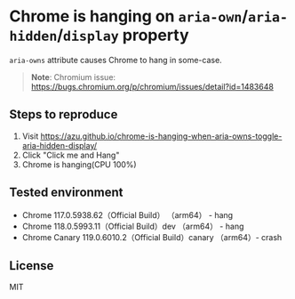 # Chrome is hanging on `aria-own`/`aria-hidden`/`display` property

`aria-owns` attribute causes Chrome to hang in some-case.

> **Note**:
> Chromium issue: <https://bugs.chromium.org/p/chromium/issues/detail?id=1483648>

## Steps to reproduce

1. Visit https://azu.github.io/chrome-is-hanging-when-aria-owns-toggle-aria-hidden-display/
2. Click "Click me and Hang"
3. Chrome is hanging(CPU 100%)

## Tested environment

- Chrome 117.0.5938.62（Official Build） （arm64） - hang
- Chrome 118.0.5993.11（Official Build）dev （arm64） - hang
- Chrome Canary 119.0.6010.2（Official Build）canary （arm64）- crash

## License

MIT
